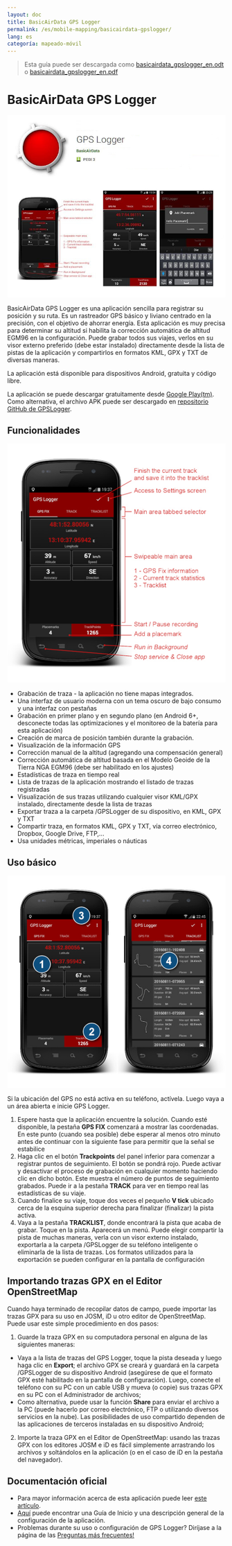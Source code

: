 ```yaml
---
layout: doc
title: BasicAirData GPS Logger
permalink: /es/mobile-mapping/basicairdata-gpslogger/
lang: es
categoría: mapeado-móvil
---
```


> Esta guía puede ser descargada como [basicairdata_gpslogger_en.odt](/files/basicairdata_gpslogger_en.odt) o [basicairdata_gpslogger_en.pdf](/files/basicairdata_gpslogger_en.pdf)  

BasicAirData GPS Logger
=======================

![BasicAirData-GPSLogger-002][]

BasicAirData GPS Logger es una aplicación sencilla para registrar su posición y su ruta. Es un rastreador GPS básico y liviano centrado en la precisión, con el objetivo de ahorrar energía. Esta aplicación es muy precisa para determinar su altitud si habilita la corrección automática de altitud EGM96 en la configuración. Puede grabar todos sus viajes, verlos en su visor externo preferido (debe estar instalado) directamente desde la lista de pistas de la aplicación y compartirlos en formatos KML, GPX y TXT de diversas maneras.

La aplicación está disponible para dispositivos Android, gratuita y código libre.

La aplicación se puede descargar gratuitamente desde [Google Play(tm)](https://play.google.com/store/apps/details?id=eu.basicairdata.graziano.gpslogger).<br>
Como alternativa, el archivo APK puede ser descargado en [repositorio GitHub de GPSLogger](https://github.com/BasicAirData/GPSLogger/tree/master/apk).

Funcionalidades
--------

![BasicAirData-GPSLogger-000][]

* Grabación de traza - la aplicación no tiene mapas integrados.
* Una interfaz de usuario moderna con un tema oscuro de bajo consumo y una interfaz con pestañas
* Grabación en primer plano y en segundo plano (en Android 6+, desconecte todas las optimizaciones y el monitoreo de la batería para esta aplicación)
* Creación de marca de posición también durante la grabación.
* Visualización de la información GPS
* Corrección manual de la altitud (agregando una compensación general)
* Corrección automática de altitud basada en el Modelo Geoide de la Tierra NGA EGM96 (debe ser habilitado en los ajustes)
* Estadísticas de traza en tiempo real
* Lista de trazas de la aplicación mostrando el listado de trazas registradas
* Visualización de sus trazas utilizando cualquier visor KML/GPX instalado, directamente desde la lista de trazas
* Exportar traza a la carpeta /GPSLogger de su dispositivo, en KML, GPX y TXT
* Compartir traza, en formatos KML, GPX y TXT, vía correo electrónico, Dropbox, Google Drive, FTP,...
* Usa unidades métricas, imperiales o náuticas

Uso básico
-----------

![BasicAirData-GPSLogger-001][]

Si la ubicación del GPS no está activa en su teléfono, actívela. Luego vaya a un área abierta e inicie GPS Logger.

1. Espere hasta que la aplicación encuentre la solución. Cuando esté disponible, la pestaña __GPS FIX__ comenzará a mostrar las coordenadas. En este punto (cuando sea posible) debe esperar al menos otro minuto antes de continuar con la siguiente fase para permitir que la señal se estabilice
2. Haga clic en el botón __Trackpoints__ del panel inferior para comenzar a registrar puntos de seguimiento. El botón se pondrá rojo. Puede activar y desactivar el proceso de grabación en cualquier momento haciendo clic en dicho botón. Este muestra el número de puntos de seguimiento grabados.
Puede ir a la pestaña __TRACK__ para ver en tiempo real las estadísticas de su viaje.
3. Cuando finalice su viaje, toque dos veces el pequeño __V tick__ ubicado cerca de la esquina superior derecha para finalizar (finalizar) la pista activa.
4. Vaya a la pestaña __TRACKLIST__, donde encontrará la pista que acaba de grabar. Toque en la pista. Aparecerá un menú. Puede elegir compartir la pista de muchas maneras, verla con un visor externo instalado, exportarla a la carpeta /GPSLogger de su teléfono inteligente o eliminarla de la lista de trazas. Los formatos utilizados para la exportación se pueden configurar en la pantalla de configuración

Importando trazas GPX en el Editor OpenStreetMap
--------------------------------------------

Cuando haya terminado de recopilar datos de campo, puede importar las trazas GPX para su uso en JOSM, iD u otro editor de OpenStreetMap.
Puede usar este simple procedimiento en dos pasos:

1. Guarde la traza GPX en su computadora personal en alguna de las siguientes maneras:
* Vaya a la lista de trazas del GPS Logger, toque la pista deseada y luego haga clic en __Export__; el archivo GPX se creará y guardará en la carpeta /GPSLogger de su dispositivo Android (asegúrese de que el formato GPX esté habilitado en la pantalla de configuración). Luego, conecte el teléfono con su PC con un cable USB y mueva (o copie) sus trazas GPX en su PC con el Administrador de archivos;
* Como alternativa, puede usar la función __Share__ para enviar el archivo a la PC (puede hacerlo por correo electrónico, FTP o utilizando diversos servicios en la nube). Las posibilidades de uso compartido dependen de las aplicaciones de terceros instaladas en su dispositivo Android;
2.  Importe la traza GPX en el  Editor de OpenStreetMap: usando las trazas GPX con los editores JOSM e iD es fácil simplemente arrastrando los archivos y soltándolos en la aplicación (o en el caso de iD en la pestaña del navegador).

Documentación oficial
----------------------

- Para mayor información acerca de esta aplicación puede leer [este artículo](http://www.basicairdata.eu/projects/android/android-gps-logger/).<br>
- [Aquí](http://www.basicairdata.eu/projects/android/android-gps-logger/getting-started-guide-for-gps-logger/) puede encontrar una Guía de Inicio y una descripción general de la configuración de la aplicación.<br>
- Problemas durante su uso o configuración de GPS Logger? Diríjase a la página de las [Preguntas más frecuentes!](https://github.com/BasicAirData/GPSLogger/blob/master/readme.md#frequently-asked-questions)

[BasicAirData-GPSLogger-002]:  /images/mobile-mapping/basicairdata-gpslogger_002.en.jpg
[BasicAirData-GPSLogger-000]:  /images/mobile-mapping/basicairdata-gpslogger_000.en.jpg
[BasicAirData-GPSLogger-001]:  /images/mobile-mapping/basicairdata-gpslogger_001.en.jpg